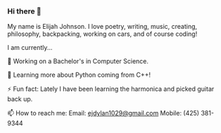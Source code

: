 ### Hi there 👋

My name is Elijah Johnson. I love poetry, writing, music, creating, philosophy, backpacking, working on cars, and of course coding!

I am currently...

🔭 Working on a Bachelor's in Computer Science.

🌱 Learning more about Python coming from C++!

⚡ Fun fact: Lately I have been learning the harmonica and picked guitar back up.

📫 How to reach me: Email: ejdylan1029@gmail.com Mobile: (425) 381-9344

<!--
**doncigma/doncigma** is a ✨ _special_ ✨ repository because its `README.md` (this file) appears on your GitHub profile.

Here are some ideas to get you started:

- 🔭 I’m currently working on ...
- 🌱 I’m currently learning ...
- 👯 I’m looking to collaborate on ...
- 🤔 I’m looking for help with ...
- 💬 Ask me about ...
- 📫 How to reach me: ...
- 😄 Pronouns: ...
- ⚡ Fun fact: ...
-->
